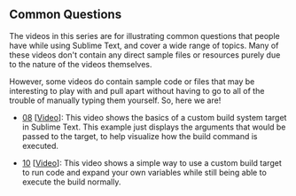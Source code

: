 Common Questions
----------------

The videos in this series are for illustrating common questions that people
have while using Sublime Text, and cover a wide range of topics. Many of these
videos don't contain any direct sample files or resources purely due to the
nature of the videos themselves.

However, some videos do contain sample code or files that may be interesting to
play with and pull apart without having to go to all of the trouble of manually
typing them yourself. So, here we are!


* [08](08) \[[Video][8]]: This video shows the basics of a custom build system
  target in Sublime Text. This example just displays the arguments that would
  be passed to the target, to help visualize how the build command is executed.

* [10](10) \[[Video][10]]: This video shows a simple way to use a custom build
  target to run code and expand your own variables while still being able to
  execute the build normally.


[8]: https://youtu.be/EnQPMsUCCD0
[10]: https://youtu.be/IUECC7IvsUY